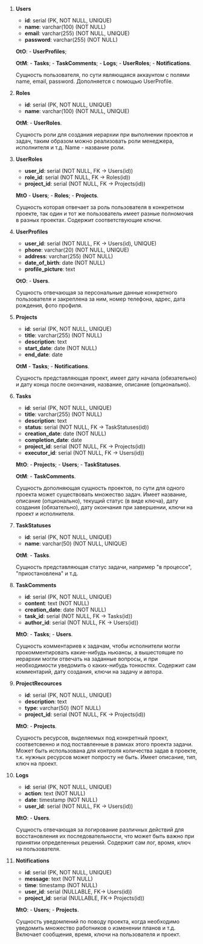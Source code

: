 1. **Users**
	- **id**: serial (PK, NOT NULL, UNIQUE)
	- **name**: varchar(100) (NOT NULL)
	- **email**: varchar(255) (NOT NULL, UNIQUE)
	- **password**: varchar(255) (NOT NULL)

	**OtO**:
		- **UserProfiles**;
		
	**OtM**:
		- **Tasks**;
		- **TaskComments**;
		- **Logs**;
		- **UserRoles**;
		- **Notifications**.

	Сущность пользователя, по сути являющаяся аккаунтом c полями name, email, password. Дополняется с помощью UserProfile.

2. **Roles**
	- **id**: serial (PK, NOT NULL, UNIQUE)
	- **name**: varchar(100) (NOT NULL, UNIQUE)

	**OtM**:
		- **UserRoles**.
		
	Сущность роли для создания иерархии при выполнении проектов и задач, таким образом можно реализовать роли менеджера, исполнителя и т.д. Name - название роли.
	
	
3. **UserRoles**
	- **user_id**: serial (NOT NULL, FK -> Users(id))
	- **role_id**: serial (NOT NULL, FK -> Roles(id))
	- **project_id**: serial (NOT NULL, FK -> Projects(id))
	
	**MtO**
		- **Users**;
		- **Roles**;
		- **Projects**.
	
	Сущность которая отвечает за роль пользователя в конкретном проекте, так один и тот же пользователь имеет разные полномочия в разных проектах. Содержит соответствующие ключи.
	

4. **UserProfiles**
	- **user_id**: serial (NOT NULL, FK -> Users(id), UNIQUE)
	- **phone**: varchar(20) (NOT NULL, UNIQUE)
	- **address**: varchar(255) (NOT NULL)
	- **date_of_birth**: date (NOT NULL)
	- **profile_picture**: text

	**OtO**:
		- **Users**.
		
	Сущность отвечающая за персональные данные конкретного пользователя и закреплена за ним, номер телефона, адрес, дата рождения, фото профиля.
	

5. **Projects**
	- **id**: serial (PK, NOT NULL, UNIQUE)
	- **title**: varchar(255) (NOT NULL)
	- **description**: text
	- **start_date**: date (NOT NULL)
	- **end_date**: date
	
	**OtM**
		- **Tasks**;
		- **Notifications**.
	
	Сущность представляющая проект, имеет дату начала (обязательно) и дату конца после окончания, название, описание (опционально).
	
	
6. **Tasks**
	- **id**: serial (PK, NOT NULL, UNIQUE)
	- **title**: varchar(255) (NOT NULL)
	- **description**: text
	- **status**: serial (NOT NULL, FK -> TaskStatuses(id))
	- **creation_date**: date (NOT NULL)
	- **completion_date**: date
	- **project_id**: serial (NOT NULL, FK -> Projects(id))
	- **executor_id**: serial (NOT NULL, FK -> Users(id))
	
	**MtO**:
		- **Projects**;
		- **Users**;
		- **TaskStatuses**.
		
	**OtM**:
		- **TaskComments**.
	
	Сущность дополняющая сущность проектов, по сути для одного проекта может существовать множество задач. Имеет название, описание (опционально), текущий статус (в виде ключа), дату создания (обязательно), дату окончания при завершении, ключи на проект и исполнителя.
	
	
7. **TaskStatuses**
	- **id**: serial (PK, NOT NULL, UNIQUE)
	- **name**: varchar(50) (NOT NULL, UNIQUE)
	
	**OtM**:
		- **Tasks**.

	Сущность представляющая статус задачи, например "в процессе", "приостановлена" и т.д.


8. **TaskComments**
	- **id**: serial (PK, NOT NULL, UNIQUE)
	- **content**: text (NOT NULL)
	- **creation_date**: date (NOT NULL)
	- **task_id**: serial (NOT NULL, FK -> Tasks(id))
	- **author_id**: serial (NOT NULL, FK -> Users(id))
	
	**MtO**:
		- **Tasks**;
		- **Users**.
		
	Сущность комментариев к задачам, чтобы исполнители могли прокомментировать какие-нибудь ньюансы, а вышестоящие по иерархии могли отвечать на заданные вопросы, и при необходимости уведомить о каких-нибудь тонкостях. Содержит сам комментарий, дату создания, ключи на задачу и автора.
	
	
9. **ProjectRecources**
	- **id**: serial (PK, NOT NULL, UNIQUE)
	- **description**: text
	- **type**: varchar(50) (NOT NULL)
	- **project_id**: serial (NOT NULL, FK -> Projects(id))
	
	**MtO**:
		- **Projects**.
		
	Сущность ресурсов, выделяемых под конкретный проект, соответсвенно и под поставленные в рамках этого проекта задачи. Может быть использована для контроля количества задав в проекте, т.к. нужных ресурсов может попросту не быть. Имеет описание, тип, ключ на проект.
	
	
10. **Logs**
	- **id**: serial (PK, NOT NULL, UNIQUE)
	- **action**: text (NOT NULL)
	- **date**: timestamp (NOT NULL)
	- **user_id**: serial (NOT NULL, FK -> Users(id))
	
	**MtO**:
		- **Users**.
		
	Сущность отвечающая за логирование различных действий для восстановления их последовательности, что может быть важно при принятии определенных решений. Содержит сам лог, вромя, ключ на пользователя.
	
	
11. **Notifications**
	- **id**: serial (PK, NOT NULL, UNIQUE)
	- **message**: text (NOT NULL)
	- **time**: timestamp (NOT NULL)
	- **user_id**: serial (NULLABLE, FK-> Users(id))
	- **project_id**: serial (NULLABLE, FK-> Projects(id))
	
	**MtO**:
		- **Users**;
		- **Projects**.
		
	Сущность уведомлений по поводу проекта, когда необходимо уведомить множество работников о изменении планов и т.д. Включает сообщения, время, ключи на пользователя и проект.